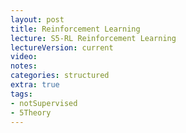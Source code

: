 ```yaml
---
layout: post
title: Reinforcement Learning
lecture: S5-RL Reinforcement Learning 
lectureVersion: current
video: 
notes: 
categories: structured
extra: true
tags:
- notSupervised
- 5Theory
---
```

